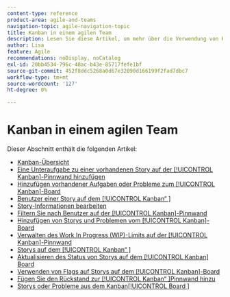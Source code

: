 ```yaml
---
content-type: reference
product-area: agile-and-teams
navigation-topic: agile-navigation-topic
title: Kanban in einem agilen Team
description: Lesen Sie diese Artikel, um mehr über die Verwendung von Kanban in einem agilen Team zu erfahren.
author: Lisa
feature: Agile
recommendations: noDisplay, noCatalog
exl-id: 20bb4534-796c-48ac-b43e-85717fefe1bf
source-git-commit: 452f8ddc5268a0d67e32090d166199f2fad7dbc7
workflow-type: tm+mt
source-wordcount: '127'
ht-degree: 0%

---
```


# Kanban in einem agilen Team

Dieser Abschnitt enthält die folgenden Artikel:

* [Kanban-Übersicht](../../agile/use-kanban-in-an-agile-team/kanban-overview.md)
* [Eine Unteraufgabe zu einer vorhandenen Story auf der [!UICONTROL Kanban]-Pinnwand hinzufügen](../../agile/use-kanban-in-an-agile-team/add-a-subtask-to-an-existing-story.md)
* [Hinzufügen vorhandener Aufgaben oder Probleme zum [!UICONTROL Kanban]-Board](../../agile/use-kanban-in-an-agile-team/add-existing-tasks-or-issues-to-the-kanban-board.md)
* [Benutzer einer Story auf dem [!UICONTROL Kanban“ &#x200B;]](../../agile/use-kanban-in-an-agile-team/assign-users-to-a-story.md)
* [Story-Informationen bearbeiten](../../agile/use-kanban-in-an-agile-team/edit-story-information.md)
* [Filtern Sie nach Benutzer auf der [!UICONTROL Kanban]-Pinnwand](../../agile/use-kanban-in-an-agile-team/filter-by-user.md)
* [Hinzufügen von Storys und Problemen vom [!UICONTROL Kanban]-Board](../../agile/use-kanban-in-an-agile-team/add-story-from-kanban-board.md)
* [Verwalten des Work In Progress (WIP)-Limits auf der [!UICONTROL Kanban]-Pinnwand](../../agile/use-kanban-in-an-agile-team/work-in-progress-limit-on-the-kanban-board.md)
* [Storys auf dem [!UICONTROL Kanban“ &#x200B;]](../../agile/use-kanban-in-an-agile-team/reorder-stories-on-the-kanban-board.md)
* [Aktualisieren des Status von Storys auf dem [!UICONTROL Kanban] Board](../../agile/use-kanban-in-an-agile-team/update-the-status-of-stories.md)
* [Verwenden von Flags auf Storys auf dem [!UICONTROL Kanban]-Board](../../agile/use-kanban-in-an-agile-team/use-flags-on-stories.md)
* [Fügen Sie den Rückstand zur [!UICONTROL Kanban“ &#x200B;]Pinnwand hinzu](../../agile/use-kanban-in-an-agile-team/view-the-backlog-on-the-kanban-board.md)
* [Storys oder Probleme aus dem Kanban[!UICONTROL Board &#x200B;]](../../agile/use-kanban-in-an-agile-team/delete-story-from-kanban-board.md)
